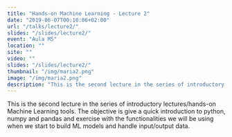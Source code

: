 ```yaml
---
title: "Hands-on Machine Learning - Lecture 2"
date: "2019-06-07T00:10:06+02:00"
url: "/talks/lecture2/"
slides: "/slides/lecture2/"
event: "Aula M5"
location: ""
site: ""
video: ""
slides: "/slides/lecture2/"
thumbnail: "/img/maria2.png"
image: "/img/maria2.png"
description: "This is the second lecture in the series of introductory lectures/hands-on Machine Learning tools. The objective is give a quick introduction to python, numpy and pandas and exercise with the functionalities we will be using when we start to build ML models and handle input/output data."
---
```

This is the second lecture in the series of introductory lectures/hands-on Machine Learning tools. The objective is give a quick introduction to python, numpy and pandas and exercise with the functionalities we will be using when we start to build ML models and handle input/output data.